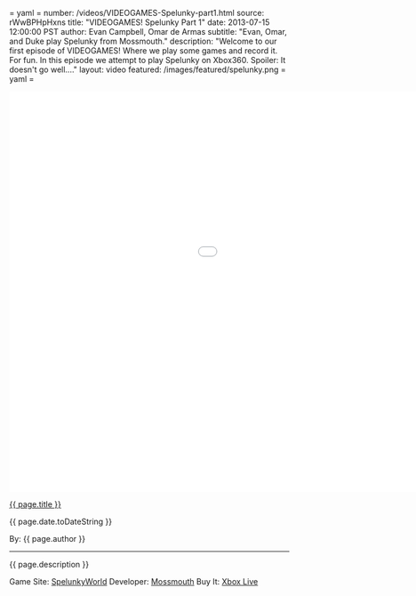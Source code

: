 = yaml =
number: /videos/VIDEOGAMES-Spelunky-part1.html
source: rWwBPHpHxns
title: "VIDEOGAMES! Spelunky Part 1"
date: 2013-07-15 12:00:00 PST
author: Evan Campbell, Omar de Armas
subtitle: "Evan, Omar, and Duke play Spelunky from Mossmouth."
description: "Welcome to our first episode of VIDEOGAMES! Where we play some games and record it. For fun. In this episode we attempt to play Spelunky on Xbox360. Spoiler: It doesn't go well...."
layout: video
featured: /images/featured/spelunky.png
= yaml =

<div class="vid_container">
  <iframe width="1280" height="720" src="//www.youtube.com/embed/{{ page.source }}?list=UU8V61fINLFkvZk8tCAegsFg" frameborder="0" allowfullscreen></iframe>
</div>

<a href="{{ page.url }}" class='postTitleLink'><p class='postTitle'>{{ page.title }}</p></a>
<p class='postPublished'>{{ page.date.toDateString }}</p>
<p class='postAuthor'>By: {{ page.author }}</p>
<hr>

<p class='podcastSummary'>{{ page.description }}</p>

Game Site: [SpelunkyWorld](www.spelunkyworld.com)
Developer: [Mossmouth](www.mossmouth.com)
Buy It: [Xbox Live](http://marketplace.xbox.com/en-US/Product/Spelunky/66acd000-77fe-1000-9115-d802584109be)
